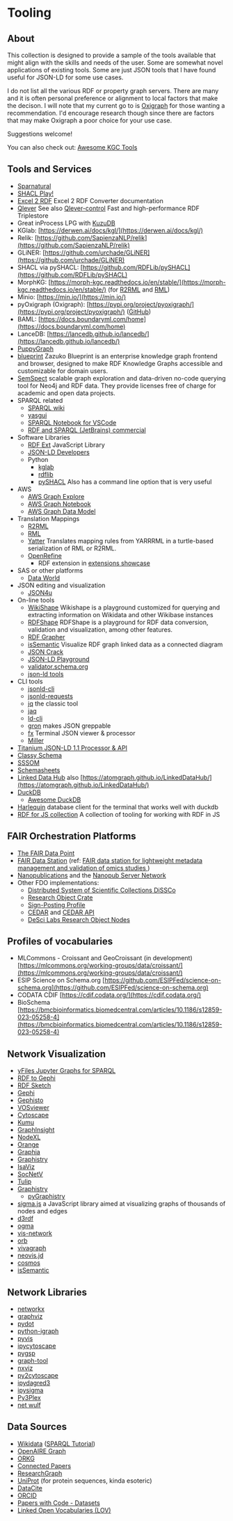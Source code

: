 # Tooling

## About

This collection is designed to provide a sample of the tools available
that might align with the skills and needs of the user. Some are somewhat
novel applications of existing tools. Some are just JSON tools that I
have found useful for JSON-LD for some use cases.

I do not list all the various RDF or property graph servers.   There are many
and it is often personal preference or alignment to local factors that make
the decison.  I will note that my current go to is [Oxigraph](https://github.com/oxigraph/oxigraph)
for those wanting a recommendation.  I'd encourage research though since there
are factors that may make Oxigraph a poor choice for your use case.

Suggestions welcome!

You can also check out:  [Awesome KGC Tools](https://github.com/kg-construct/awesome-kgc-tools)

## Tools and Services

- [Sparnatural](https://sparnatural.eu/)
- [SHACL Play!](https://shacl-play.sparna.fr/play/)
- [Excel 2 RDF](https://xls2rdf.sparna.fr/rest/doc.html#) Excel 2 RDF Converter documentation
- [Qlever](https://github.com/ad-freiburg/qlever)  See also [Qlever-control](https://github.com/ad-freiburg/qlever-control) Fast and high-performance RDF Triplestore 
- Great inProcess LPG with [KuzuDB](https://kuzudb.com/)
- KGlab: [https://derwen.ai/docs/kgl/](https://derwen.ai/docs/kgl/)
- Relik: [https://github.com/SapienzaNLP/relik](https://github.com/SapienzaNLP/relik)
- GLiNER: [https://github.com/urchade/GLiNER](https://github.com/urchade/GLiNER)
- SHACL via pySHACL: [https://github.com/RDFLib/pySHACL](https://github.com/RDFLib/pySHACL)
- MorphKG: [https://morph-kgc.readthedocs.io/en/stable/](https://morph-kgc.readthedocs.io/en/stable/) (for [R2RML](https://www.w3.org/TR/r2rml/) and [RML](https://kg-construct.github.io/rml-core/spec/docs/))
- Minio: [https://min.io/](https://min.io/)
- pyOxigraph (Oxigraph): [https://pypi.org/project/pyoxigraph/](https://pypi.org/project/pyoxigraph/) ([GitHub](https://github.com/oxigraph/oxigraph))
- BAML: [https://docs.boundaryml.com/home](https://docs.boundaryml.com/home)
- LanceDB: [https://lancedb.github.io/lancedb/](https://lancedb.github.io/lancedb/)
- [PuppyGraph](https://www.puppygraph.com/)
- [blueprint](https://github.com/zazuko/blueprint) Zazuko Blueprint is an enterprise knowledge graph frontend and browser, designed to make RDF Knowledge Graphs accessible and customizable for domain users.
- [SemSpect](https://www.semspect.de/) scalable graph exploration and data-driven no-code querying tool for Neo4j and RDF data.  They provide licenses free of charge for academic and open data projects.
- SPARQL related
  - [SPARQL wiki](https://kvistgaard.github.io/sparql/#/page/sparql%20wiki)
  - [yasgui](https://github.com/TriplyDB/Yasgui)
  - [SPARQL Notebook for VSCode](https://marketplace.visualstudio.com/items?itemName=Zazuko.sparql-notebook)
  - [RDF and SPARQL (JetBrains) commercial](https://plugins.jetbrains.com/plugin/13838-rdf-and-sparql)
- Software Libraries
  - [RDF Ext](https://rdf-ext.org/) JavaScript Library
  - [JSON-LD Developers](https://json-ld.org/#developers)
  - Python
    - [kglab](https://derwen.ai/docs/kgl/ex6_0/)
    - [rdflib](https://rdflib.readthedocs.io/en/stable/)
    - [pySHACL](https://github.com/RDFLib/pySHACL) Also has a command line option that is very useful
- AWS
  - [AWS Graph Explore](https://github.com/aws/graph-explorer)
  - [AWS Graph Notebook](https://github.com/aws/graph-notebook)
  - [AWS Graph Data Model](https://github.com/aws-samples/aws-dbs-refarch-graph/tree/master/src/graph-data-modelling)
- Translation Mappings
  - [R2RML](https://www.w3.org/news/2012/rdb-to-rdf-mapping-language-r2rml-and-a-direct-mapping-of-relational-data-to-rdf-are-w3c-recommendat/)
  - [RML](https://rml.io)
  - [Yatter](https://github.com/oeg-upm/yatter) Translates mapping rules from YARRRML in a turtle-based serialization of RML or R2RML.
  - [OpenRefine](https://openrefine.org/)
    - RDF extension in [extensions showcase](https://openrefine.org/extensions)
- SAS or other platforms
  - [Data World](https://data.world/)
- JSON editing and visualization
  - [JSON4u](https://github.com/loggerhead/json4u)
- On-line tools
  - [WikiShape](https://wikishape.weso.es/) Wikishape is a playground customized for querying and extracting information on Wikidata and other Wikibase instances
  - [RDFShape](https://rdfshape.weso.es/) RDFShape is a playground for RDF data conversion, validation and visualization, among other features.
  - [RDF Grapher](https://www.ldf.fi/service/rdf-grapher)
  - [isSemantic](https://issemantic.net/rdf-visualizer) Visualize RDF graph linked data as a connected diagram
  - [JSON Crack](https://jsoncrack.com/)
  - [JSON-LD Playground](https://json-ld.org/playground/)
  - [validator.schema.org](https://validator.schema.org/)
  - [json-ld tools](https://jsonld.tools/force/)
- CLI tools
  - [jsonld-cli](https://github.com/digitalbazaar/jsonld-cli)
  - [jsonld-requests](https://github.com/digitalbazaar/jsonld-request)
  - [jq](https://stedolan.github.io/jq/) the classic tool
  - [jaq](https://github.com/01mf02/jaq)
  - [ld-cli](https://github.com/filip26/ld-cli)
  - [gron](https://github.com/tomnomnom/gron) makes JSON greppable
  - [fx](https://fx.wtf/) Terminal JSON viewer & processor
  - [Miller](https://github.com/johnkerl/miller)
- [Titanium JSON-LD 1.1 Processor & API](https://github.com/filip26/titanium-json-ld)
- [Classy Schema](https://classyschema.org/Visualisation)
- [SSSOM](https://mapping-commons.github.io/sssom/)
- [Schemasheets](https://github.com/linkml/schemasheets)
- [Linked Data Hub](https://github.com/AtomGraph/LinkedDataHub) also [https://atomgraph.github.io/LinkedDataHub/](https://atomgraph.github.io/LinkedDataHub/)
- [DuckDB](https://duckdb.org/)
  - [Awesome DuckDB](https://github.com/davidgasquez/awesome-duckdb)
- [Harlequin](https://harlequin.sh/) database client for the terminal that works well with duckdb
- [RDF for JS collection](https://rdfjs.dev/) A collection of tooling for working with RDF in JS

## FAIR Orchestration Platforms

- [The FAIR Data Point](https://www.go-fair.org/how-to-go-fair/fair-data-point/)
- [FAIR Data Station](https://fairds.fairbydesign.nl/) (ref: [FAIR data station for lightweight metadata management and validation of omics studies ](https://academic.oup.com/gigascience/article/doi/10.1093/gigascience/giad014/7069910))
- [Nanopublications](https://nanopub.net/) and the [Nanopub Server Network](https://nanopub.net/docs/network)
- Other FDO implementations:
  - [Distributed System of Scientific Collections DiSSCo](https://www.dissco.eu/)
  - [Research Object Crate](https://www.researchobject.org/ro-crate/)
  - [Sign-Posting Profile](https://signposting.org/)
  - [CEDAR](https://more.metadatacenter.org/) and [CEDAR API](https://more.metadatacenter.org/tools-training/cedar-api)
  - [DeSci Labs Research Object Nodes](https://docs.desci.com/)

## Profiles of vocabularies
* MLCommons - Croissant and GeoCroissant (in development) [https://mlcommons.org/working-groups/data/croissant/](https://mlcommons.org/working-groups/data/croissant/)
* ESIP Science on Schema.org [https://github.com/ESIPFed/science-on-schema.org](https://github.com/ESIPFed/science-on-schema.org)
* CODATA CDIF [https://cdif.codata.org/](https://cdif.codata.org/)
* BioSchema [https://bmcbioinformatics.biomedcentral.com/articles/10.1186/s12859-023-05258-4](https://bmcbioinformatics.biomedcentral.com/articles/10.1186/s12859-023-05258-4)

## Network Visualization

- [yFiles Jupyter Graphs for SPARQL](https://github.com/yWorks/yfiles-jupyter-graphs-for-sparql)
- [RDF to Gephi](https://github.com/sparna-git/rdf2gephi)
- [RDF Sketch](https://sketch.zazuko.com/)
- [Gephi](https://gephi.org)
- [Gephisto](https://jacomyma.github.io/gephisto/)
- [VOSviewer](https://www.vosviewer.com)
- [Cytoscape](https://cytoscape.org)
- [Kumu](https://kumu.io)
- [GraphInsight](https://github.com/CarloNicolini/GraphInsight)
- [NodeXL](https://nodexl.com)
- [Orange](https://orangedatamining.com/widget-catalog/networks/networkanalysis/)
- [Graphia](https://graphia.app)
- [Graphistry](https://www.graphistry.com)
- [IsaViz](https://www.w3.org/2001/11/IsaViz/)
- [SocNetV](https://socnetv.org)
- [Tulip](https://tulip.labri.fr/site/)
- [Graphistry](https://www.graphistry.com/)
  - [pyGraphistry](https://github.com/graphistry/pygraphistry)
- [sigma.js](https://www.sigmajs.org/) a JavaScript library aimed at visualizing graphs of thousands of nodes and edges
- [d3rdf](https://github.com/Rathachai/d3rdf)
- [ogma](https://linkurious.com/ogma/)
- [vis-network](https://github.com/visjs/vis-network)
- [orb](https://github.com/memgraph/orb)
- [vivagraph](https://github.com/anvaka/VivaGraphJS)
- [neovis.jd](https://github.com/neo4j-contrib/neovis.js/)
- [cosmos](https://github.com/cosmograph-org/cosmos)
- [isSemantic](https://issemantic.net/rdf-visualizer)

## Network Libraries

- [networkx](https://networkx.org/)
- [graphviz](https://graphviz.readthedocs.io/en/stable/)
- [pydot](https://github.com/pydot/pydot)
- [python-igraph](https://github.com/igraph/python-igraph)
- [pyvis](https://github.com/WestHealth/pyvis)
- [ipycytoscape](https://github.com/cytoscape/ipycytoscape)
- [pygsp](https://github.com/epfl-lts2/pygsp)
- [graph-tool](https://graph-tool.skewed.de/)
- [nxviz](https://github.com/ericmjl/nxviz)
- [py2cytoscape](https://github.com/cytoscape/py4cytoscape)
- [ipydagred3](https://github.com/timkpaine/ipydagred3)
- [ipysigma](https://github.com/medialab/ipysigma)
- [Py3Plex](https://github.com/SkBlaz/Py3Plex)
- [net wulf](https://github.com/benmaier/netwulf)

## Data Sources

* [Wikidata](https://query.wikidata.org/) ([SPARQL Tutorial](https://www.wikidata.org/wiki/Wikidata:SPARQL_tutorial))
* [OpenAIRE Graph](https://graph.openaire.eu/)
* [ORKG](https://orkg.org/)
* [Connected Papers](https://www.connectedpapers.com/)
* [ResearchGraph](https://researchgraph.org/)
* [UniProt](https://www.uniprot.org/) (for protein sequences, kinda esoteric)
* [DataCite](https://support.datacite.org/docs/api)
* [ORCID](https://info.orcid.org/what-is-orcid/services/public-api/)
* [Papers with Code - Datasets](https://paperswithcode.com/datasets)
* [Linked Open Vocabularies (LOV)](https://lov.linkeddata.es/dataset/lov/)